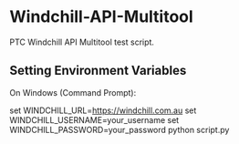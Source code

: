 # Windchill-API-Multitool
PTC Windchill API Multitool test script.

## Setting Environment Variables
On Windows (Command Prompt):

set WINDCHILL_URL=https://windchill.com.au
set WINDCHILL_USERNAME=your_username
set WINDCHILL_PASSWORD=your_password
python script.py

